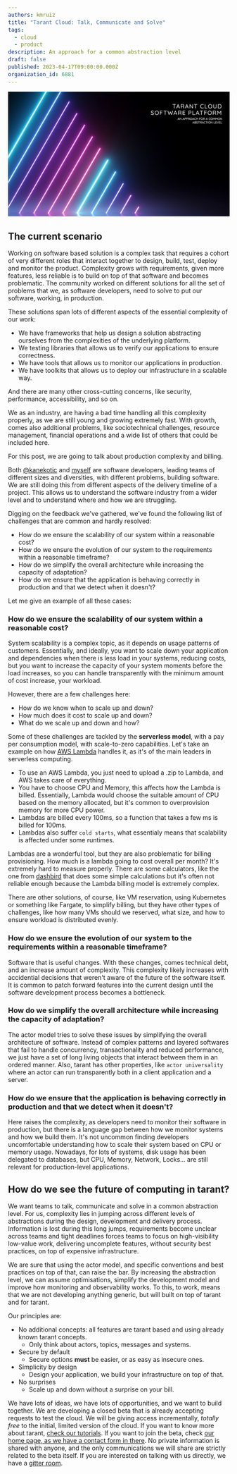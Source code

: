 ```yaml
---
authors: kmruiz
title: "Tarant Cloud: Talk, Communicate and Solve"
tags:
  - cloud
  - product
description: An approach for a common abstraction level 
draft: false
published: 2023-04-17T09:00:00.000Z
organization_id: 6881
---
```


![An approach for a common abstraction level](/img/why-tarant-post-title.png)

## The current scenario

Working on software based solution is a complex task that requires a cohort of very different roles that interact together to design, build, test, deploy and monitor
the product. Complexity grows with requirements, given more features, less reliable is to build on top of that software and becomes problematic. The community
worked on different solutions for all the set of problems that we, as software developers, need to solve to put our software, working, in production.

These solutions span lots of different aspects of the essential complexity of our work:

* We have frameworks that help us design a solution abstracting ourselves from the complexities of the underlying platform.
* We testing libraries that allows us to verify our applications to ensure correctness.
* We have tools that allows us to monitor our applications in production.
* We have toolkits that allows us to deploy our infrastructure in a scalable way.

And there are many other cross-cutting concerns, like security, performance, accessibility, and so on.

We as an industry, are having a bad time handling all this complexity properly, as we are still young and growing extremely fast. With growth, comes also additional
problems, like sociotechnical challenges, resource management, financial operations and a wide list of others that could be included here.

For this post, we are going to talk about production complexity and billing.

Both [@kanekotic](https://github.com/kanekotic) and [myself](https://github.com/kmruiz) are software developers, leading teams of different sizes and diversities,
with different problems, building software.  We are still doing this from different aspects of the delivery timeline of a project. 
This allows us to understand the software industry from a wider level and to understand where and how we are struggling.

Digging on the feedback we've gathered, we've found the following list of challenges that are common and hardly resolved:

* How do we ensure the scalability of our system within a reasonable cost?
* How do we ensure the evolution of our system to the requirements within a reasonable timeframe?
* How do we simplify the overall architecture while increasing the capacity of adaptation?
* How do we ensure that the application is behaving correctly in production and that we detect when it doesn't?

Let me give an example of all these cases:

### How do we ensure the scalability of our system within a reasonable cost?

System scalability is a complex topic, as it depends on usage patterns of customers. Essentially, and ideally, you want to scale down your application and 
dependencies when there is less load in your systems, reducing costs, but you want to increase the capacity of your system moments before the load increases,
so you can handle transparently with the minimum amount of cost increase, your workload.

However, there are a few challenges here:

* How do we know when to scale up and down?
* How much does it cost to scale up and down?
* What do we scale up and down and how?

Some of these challenges are tackled by the **serverless model**, with a pay per consumption model, with scale-to-zero capabilities. Let's take an example on how
[AWS Lambda](https://aws.amazon.com/lambda/) handles it, as it's of the main leaders in serverless computing.

* To use an AWS Lambda, you just need to upload a .zip to Lambda, and AWS takes care of everything.
* You have to choose CPU and Memory, this affects how the Lambda is billed. Essentially, Lambda would choose the suitable amount of CPU based on the memory allocated, but it's common to overprovision memory for more CPU power.
* Lambdas are billed every 100ms, so a function that takes a few ms is billed for 100ms.
* Lambdas also suffer `cold starts`, what essentialy means that scalability is affected under some runtimes.

Lambdas are a wonderful tool, but they are also problematic for billing provisioning. How much is a lambda going to cost overall per month? It's extremely hard
to measure properly. There are some calculators, like the one from [dashbird](https://dashbird.io/lambda-cost-calculator/) that does some simple calculations but
it's often not reliable enough because the Lambda billing model is extremely complex.

There are other solutions, of course, like VM reservation, using Kubernetes or something like Fargate, to simplify billing, but they have other types of challenges, 
like how many VMs should we reserved, what size, and how to ensure workload is distributed evenly.

### How do we ensure the evolution of our system to the requirements within a reasonable timeframe?

Software that is useful changes. With these changes, comes technical debt, and an increase amount of complexity. This complexity likely increases with
accidential decisions that weren't aware of the future of the software itself. It is common to patch forward features into the current design until
the software development process becomes a bottleneck.

### How do we simplify the overall architecture while increasing the capacity of adaptation?

The actor model tries to solve these issues by simplifying the overall architecture of software. Instead of complex patterns and layered softwares that
fail to handle concurrency, transactionality and reduced performance, we just have a set of long living objects that interact between them in an ordered
manner. Also, tarant has other properties, like `actor universality` where an actor can run transparently both in a client application and a server.

### How do we ensure that the application is behaving correctly in production and that we detect when it doesn't?

Here raises the complexity, as developers need to monitor their software in production, but there is a language gap between how we monitor systems and how we build
them. It's not uncommon finding developers uncomfortable understanding how to scale their system based on CPU or memory usage. Nowadays, for lots
of systems, disk usage has been delegated to databases, but CPU, Memory, Network, Locks... are still relevant for production-level applications.

## How do we see the future of computing in tarant?

We want teams to talk, communicate and solve in a common abstraction level. For us, complexity lies in jumping across different levels of abstractions during
the design, development and delivery process. Information is lost during this long jumps, requirements become unclear across teams and tight deadlines forces
teams to focus on high-visibility low-value work, delivering uncomplete features, without security best practices, on top of expensive infrastructure.

We are sure that using the actor model, and specific conventions and best practices on top of that, can raise the bar. By increasing the abstraction level, we can
assume optimisations, simplify the development model and improve how monitoring and observability works. To this, to work, means that we are not developing
anything generic, but will built on top of tarant and for tarant.

Our principles are:

* No additional concepts: all features are tarant based and using already known tarant concepts.
  * Only think about actors, topics, messages and systems.
* Secure by default
  * Secure options **must** be easier, or as easy as insecure ones.
* Simplicity by design
  * Design your application, we build your infrastructure on top of that.
* No surprises
  * Scale up and down without a surprise on your bill.

We have lots of ideas, we have lots of opportunities, and we want to build together. We are developing a closed beta that is already accepting requests to test
the cloud. We will be giving access incrementally, *totally free* to the initial, limited version of the cloud.
If you want to know more about tarant, [check our tutorials](https://www.tarant.dev/docs/category/quick-start). 
If you want to join the beta, check [our home page, as we have a contact form in there](/). 
No private information is shared with anyone, and the only communications we will share are strictly related to the beta itself. 
If you are interested on talking with us directly, we have a [gitter room](https://app.gitter.im/#/room/#tarantx_general).
